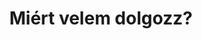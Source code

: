 ---
enable: true
title: "Miért velem dolgozz?"
description: "A szakértelmem így segíti majd elő az együttműködésünket"

# Expertise
expertise:
  - keyword: "Unique advantages"
    icon: "/images/advantage.png"
    content: "As a relatively new knitter, I'm aware of the challenges beginners face, which helps me ensure the patterns I edit are clear and beginner-friendly. And even though English is not my native language, this is actually a strength, not a weakness. Because I spend most of my days immersed in English, either for work or entertainment, I can spot sentences that might be confusing from a non-native perspective."

  - keyword: "Kommunikáció"
    icon: "/images/messaging.png"
    content: "Szeretem a proaktív kommunikációt, ezért én is erre törekszem. Általában 24-48 órán belül válaszolok a megkeresésekre (kivéve hétvégén és ünnepnapokon). Ha ennél több ideig nem tartózkodom gép előtt, akkor mindig állítok be automatikus válaszüzenetet."

  - keyword: "Gondosság"
    icon: "/images/book.png"
    content: "Akár regényen, akár kötésmintán dolgozom, ritkán veszek készpénznek dolgokat. Ebben a tekintetben még mindig könyvtáros vagyok – a legemlékezetesebb munkáimnak azt tartom, amelyekhez komoly kutatást kellett végeznem egy adott témában, legyen az a kínai történelem, a százéves háború, vagy éppen a kozmerum."

  - keyword: "Önállóság"
    icon: "/images/deadline.png"
    content: "2013-ban lettem szabadúszó, 2018-tól pedig ez a főállásom. Az évek során bebizonyítottam, hogy minőségi munkát végzek, be tudom tartani a határidőket, és megbízható csapattárs vagyok."



# don't create a separate page
_build:
  render: "never"
---